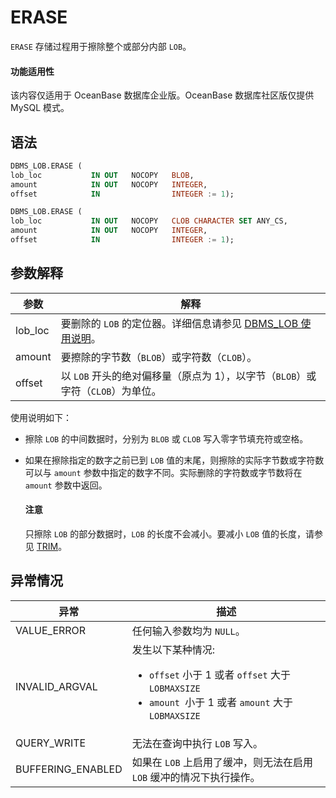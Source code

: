 ERASE 
==========================

`ERASE` 存储过程用于擦除整个或部分内部 `LOB`。

  <main id="notice" >
    <h4>功能适用性</h4>
    <p>该内容仅适用于 OceanBase 数据库企业版。OceanBase 数据库社区版仅提供 MySQL 模式。</p>
  </main>

语法 
-----------------------

```sql
DBMS_LOB.ERASE (
lob_loc           IN OUT   NOCOPY   BLOB,
amount            IN OUT   NOCOPY   INTEGER,
offset            IN                INTEGER := 1);

DBMS_LOB.ERASE (
lob_loc           IN OUT   NOCOPY   CLOB CHARACTER SET ANY_CS,
amount            IN OUT   NOCOPY   INTEGER,
offset            IN                INTEGER := 1);
```



参数解释 
-------------------------



|   参数    |                                      解释                                       |
|---------|-------------------------------------------------------------------------------|
| lob_loc | 要删除的 `LOB` 的定位器。详细信息请参见 [DBMS_LOB 使用说明](../9300.dbms-lob-oracle/100.dbms-lob-overview-oracle.md)。 |
| amount  | 要擦除的字节数（`BLOB`）或字符数（`CLOB`）。                                                  |
| offset  | 以 `LOB` 开头的绝对偏移量（原点为 1），以字节（`BLOB`）或字符（`CLOB`）为单位。                            |



使用说明如下：

* 擦除 `LOB` 的中间数据时，分别为 `BLOB` 或 `CLOB` 写入零字节填充符或空格。

  

* 如果在擦除指定的数字之前已到 `LOB` 值的末尾，则擦除的实际字节数或字符数可以与 `amount` 参数中指定的数字不同。实际删除的字符数或字节数将在 `amount` 参数中返回。

  



  <main id="notice" type='notice'>
    <h4>注意</h4>
    <p>只擦除 <code>LOB</code> 的部分数据时，<code>LOB</code> 的长度不会减小。要减小 <code>LOB</code> 值的长度，请参见 <a href="1500.trim-oracle.md">TRIM</a>。</p>
  </main>

异常情况 
-------------------------



|        异常         |                                                                                                    描述                                                                                                     |
|-------------------|-----------------------------------------------------------------------------------------------------------------------------------------------------------------------------------------------------------|
| VALUE_ERROR       | 任何输入参数均为 `NULL`。                                                                                                                                                                                          |
| INVALID_ARGVAL    | 发生以下某种情况: <ul><li> `offset` 小于 1 或者 `offset` 大于 `LOBMAXSIZE`   </li><li> `amount `小于 1 或者 `amount` 大于 `LOBMAXSIZE`  </li></ul>  |
| QUERY_WRITE       | 无法在查询中执行 `LOB` 写入。                                                                                                                                                                                        |
| BUFFERING_ENABLED | 如果在 `LOB` 上启用了缓冲，则无法在启用 `LOB` 缓冲的情况下执行操作。                                                                                                                                                                 |



